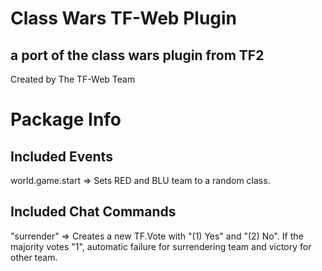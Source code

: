 # Class Wars TF-Web Plugin
## a port of the class wars plugin from TF2
Created by The TF-Web Team

# Package Info
## Included Events
world.game.start => Sets RED and BLU team to a random class.
## Included Chat Commands
"surrender" => Creates a new TF.Vote with "(1) Yes" and "(2) No". If the majority votes "1", automatic failure for surrendering team and victory for other team.